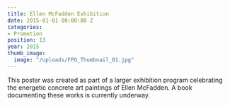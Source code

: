 ```yaml
---
title: Ellen McFadden Exhibition
date: 2015-01-01 00:00:00 Z
categories:
- Promotion
position: 13
year: 2015
thumb_image:
  image: "/uploads/FPO_Thumbnail_01.jpg"
---
```


This poster was created as part of a larger exhibition program celebrating the energetic concrete art paintings of Ellen McFadden. A book documenting these works is currently underway.